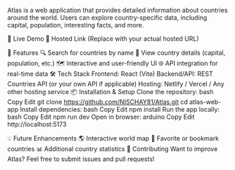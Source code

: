 Atlas is a web application that provides detailed information about countries around the world. Users can explore country-specific data, including capital, population, interesting facts, and more.

🚀 Live Demo
🔗 Hosted Link (Replace with your actual hosted URL)

🎯 Features
🔍 Search for countries by name
📍 View country details (capital, population, etc.)
🗺️ Interactive and user-friendly UI
🌐 API integration for real-time data
🛠️ Tech Stack
Frontend: React (Vite)
Backend/API: REST Countries API (or your own API if applicable)
Hosting: Netlify / Vercel / Any other hosting service
📦 Installation & Setup
Clone the repository:
bash
Copy
Edit
git clone https://github.com/NISCHAY81/Atlas.git
cd atlas-web-app
Install dependencies:
bash
Copy
Edit
npm install
Run the app locally:
bash
Copy
Edit
npm run dev
Open in browser:
arduino
Copy
Edit
http://localhost:5173

💡 Future Enhancements
🌎 Interactive world map
📌 Favorite or bookmark countries
📊 Additional country statistics
🤝 Contributing
Want to improve Atlas? Feel free to submit issues and pull requests!